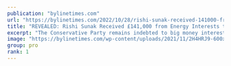 ```yaml
---
publication: "bylinetimes.com"
url: "https://bylinetimes.com/2022/10/28/rishi-sunak-received-141000-from-energy-interests/"
title: "REVEALED: Rishi Sunak Received £141,000 from Energy Interests this Year – Byline Times"
excerpt: "The Conservative Party remains indebted to big money interests in oil, gas and aviation"
image: "https://bylinetimes.com/wp-content/uploads/2021/11/2H4HRJ9-600x314.jpg"
group: pro
rank: 1
---
```

